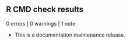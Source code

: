 ## R CMD check results

0 errors | 0 warnings | 1 note

* This is a documentation maintenance release.
